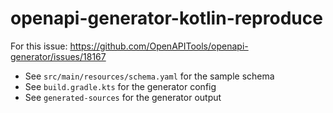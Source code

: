 # openapi-generator-kotlin-reproduce

For this issue: https://github.com/OpenAPITools/openapi-generator/issues/18167

- See `src/main/resources/schema.yaml` for the sample schema
- See `build.gradle.kts` for the generator config
- See `generated-sources` for the generator output
